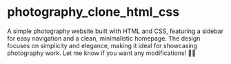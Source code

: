 # photography_clone_html_css
A simple photography website built with HTML and CSS, featuring a sidebar for easy navigation and a clean, minimalistic homepage. The design focuses on simplicity and elegance, making it ideal for showcasing photography work.  Let me know if you want any modifications! 📸✨
